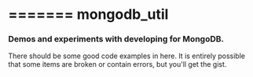 =======
mongodb_util
===========
### Demos and experiments with developing for MongoDB.

There should be some good code examples in here.  It is entirely possible that some items are broken or contain errors, but you'll get the gist.

